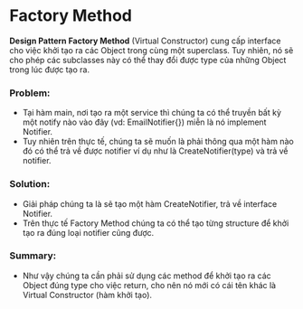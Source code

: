 # Factory Method

**Design Pattern Factory Method** (Virtual Constructor) cung cấp interface cho việc khởi tạo ra các Object trong cùng một superclass. Tuy nhiên, nó sẽ cho phép các subclasses này có thể thay đổi được type của những Object trong lúc được tạo ra.

### Problem:

- Tại hàm main, nơi tạo ra một service thì chúng ta có thể truyền bất kỳ một notify nào vào đây (vd: EmailNotifier{}) miễn là nó implement Notifier.
- Tuy nhiên trên thực tế, chúng ta sẽ muốn là phải thông qua một hàm nào đó có thể trả về được notifier ví dụ như là CreateNotifier(type) và trả về notifier.

### Solution:

- Giải pháp chúng ta là sẽ tạo một hàm CreateNotifier, trả về interface Notifier.
- Trên thực tế Factory Method chúng ta có thể tạo từng structure để khởi tạo ra đúng loại notifier cũng được.

### Summary:

- Như vậy chúng ta cần phải sử dụng các method để khởi tạo ra các Object đúng type cho việc return, cho nên nó mới có cái tên khác là Virtual Constructor (hàm khởi tạo).
